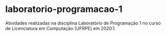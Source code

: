 # laboratorio-programacao-1
Atividades realizadas na disciplina Laboratório de Programação 1 no curso de Licenciatura em Computação (UFRPE) em 2020.1.
